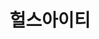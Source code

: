 ---
id: 12
title: 헐스아이티
caption: 인스타그램 마케팅 솔루션
url: https://leaderscpa.com/merchant/hersit/
type: Landing
role: My part - 100%
device: PC, Mobile
---